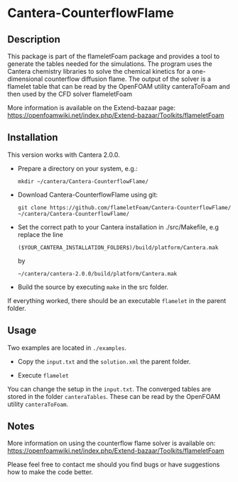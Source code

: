 Cantera-CounterflowFlame
==================

## Description

This package is part of the flameletFoam package and provides a tool to generate the tables needed for the simulations.
The program uses the Cantera chemistry libraries to solve the chemical kinetics for a one-dimensional counterflow diffusion flame.
The output of the solver is a flamelet table that can be read by the OpenFOAM utility canteraToFoam and then used by the CFD solver flameletFoam

More information is available on the Extend-bazaar page:
https://openfoamwiki.net/index.php/Extend-bazaar/Toolkits/flameletFoam

## Installation

This version works with Cantera 2.0.0.

* Prepare a directory on your system, e.g.:

  `mkdir ~/cantera/Cantera-CounterflowFlame/`

* Download Cantera-CounterflowFlame using git:

  `git clone https://github.com/flameletFoam/Cantera-CounterflowFlame/ ~/cantera/Cantera-CounterflowFlame/`


* Set the correct path to your Cantera installation in ./src/Makefile, e.g replace the line 

  `($YOUR_CANTERA_INSTALLATION_FOLDER$)/build/platform/Cantera.mak`
 
  by

  `~/cantera/cantera-2.0.0/build/platform/Cantera.mak`

* Build the source by executing `make` in the src folder.

If everything worked, there should be an executable `flamelet` in the parent folder.

## Usage

Two examples are located in `./examples`. 

* Copy the `input.txt` and the `solution.xml` the parent folder.

* Execute `flamelet`

You can change the setup in the `input.txt`.
The converged tables are stored in the folder `canteraTables`.
These can be read by the OpenFOAM utility `canteraToFoam`.

## Notes

More information on using the counterflow flame solver is available on:
https://openfoamwiki.net/index.php/Extend-bazaar/Toolkits/flameletFoam

Please feel free to contact me should you find bugs or have suggestions how to make the code better.
